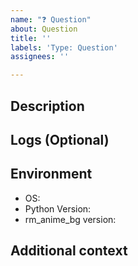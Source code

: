 ```yaml
---
name: "❓ Question"
about: Question
title: ''
labels: 'Type: Question'
assignees: ''

---
```


## Description

<!-- A clear and concise description of what you expected to happen. -->

## Logs (Optional)
<!-- Run with ``--debug``, you can get detailed logs -->

## Environment

<!-- Please clarify these if it is helpful -->

- OS:
- Python Version:
- rm_anime_bg version:

## Additional context

<!-- Add any other context about the problem here. -->

